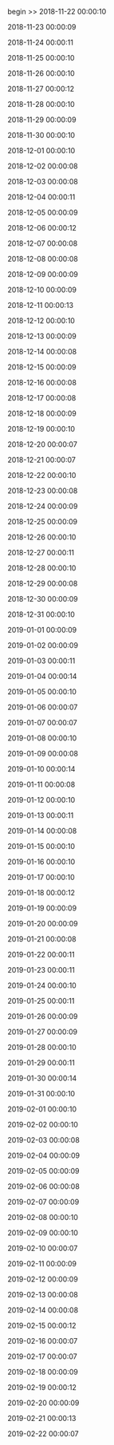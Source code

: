 begin >> 2018-11-22 00:00:10

2018-11-23 00:00:09

2018-11-24 00:00:11

2018-11-25 00:00:10

2018-11-26 00:00:10

2018-11-27 00:00:12

2018-11-28 00:00:10

2018-11-29 00:00:09

2018-11-30 00:00:10

2018-12-01 00:00:10

2018-12-02 00:00:08

2018-12-03 00:00:08

2018-12-04 00:00:11

2018-12-05 00:00:09

2018-12-06 00:00:12

2018-12-07 00:00:08

2018-12-08 00:00:08

2018-12-09 00:00:09

2018-12-10 00:00:09

2018-12-11 00:00:13

2018-12-12 00:00:10

2018-12-13 00:00:09

2018-12-14 00:00:08

2018-12-15 00:00:09

2018-12-16 00:00:08

2018-12-17 00:00:08

2018-12-18 00:00:09

2018-12-19 00:00:10

2018-12-20 00:00:07

2018-12-21 00:00:07

2018-12-22 00:00:10

2018-12-23 00:00:08

2018-12-24 00:00:09

2018-12-25 00:00:09

2018-12-26 00:00:10

2018-12-27 00:00:11

2018-12-28 00:00:10

2018-12-29 00:00:08

2018-12-30 00:00:09

2018-12-31 00:00:10

2019-01-01 00:00:09

2019-01-02 00:00:09

2019-01-03 00:00:11

2019-01-04 00:00:14

2019-01-05 00:00:10

2019-01-06 00:00:07

2019-01-07 00:00:07

2019-01-08 00:00:10

2019-01-09 00:00:08

2019-01-10 00:00:14

2019-01-11 00:00:08

2019-01-12 00:00:10

2019-01-13 00:00:11

2019-01-14 00:00:08

2019-01-15 00:00:10

2019-01-16 00:00:10

2019-01-17 00:00:10

2019-01-18 00:00:12

2019-01-19 00:00:09

2019-01-20 00:00:09

2019-01-21 00:00:08

2019-01-22 00:00:11

2019-01-23 00:00:11

2019-01-24 00:00:10

2019-01-25 00:00:11

2019-01-26 00:00:09

2019-01-27 00:00:09

2019-01-28 00:00:10

2019-01-29 00:00:11

2019-01-30 00:00:14

2019-01-31 00:00:10

2019-02-01 00:00:10

2019-02-02 00:00:10

2019-02-03 00:00:08

2019-02-04 00:00:09

2019-02-05 00:00:09

2019-02-06 00:00:08

2019-02-07 00:00:09

2019-02-08 00:00:10

2019-02-09 00:00:10

2019-02-10 00:00:07

2019-02-11 00:00:09

2019-02-12 00:00:09

2019-02-13 00:00:08

2019-02-14 00:00:08

2019-02-15 00:00:12

2019-02-16 00:00:07

2019-02-17 00:00:07

2019-02-18 00:00:09

2019-02-19 00:00:12

2019-02-20 00:00:09

2019-02-21 00:00:13

2019-02-22 00:00:07

